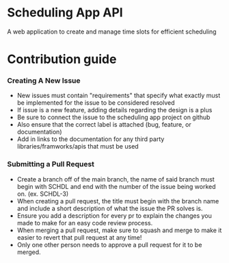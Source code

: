 # Scheduling App API
A web application to create and manage time slots for efficient scheduling

# Contribution guide
### Creating A New Issue 
- New issues must contain "requirements" that specify what exactly must be implemented for the issue to be considered resolved
- If issue is a new feature, adding details regarding the design is a plus 
- Be sure to connect the issue to the scheduling app project on github 
- Also ensure that the correct label is attached (bug, feature, or documentation)
- Add in links to the documentation for any third party libraries/framworks/apis that must be used
### Submitting a Pull Request
- Create a branch off of the main branch, the name of said branch must begin with SCHDL and end with the number of the issue being worked on. (ex. SCHDL-3)
- When creating a pull request, the title must begin with the branch name and include a short description of what the issue the PR solves is.
- Ensure you add a description for every pr to explain the changes you made to make for an easy code review process.
- When merging a pull request, make sure to squash and merge to make it easier to revert that pull request at any time!
- Only one other person needs to approve a pull request for it to be merged.
